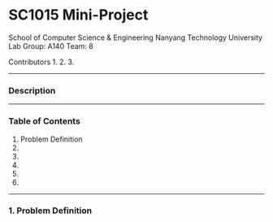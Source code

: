 # SC1015 Mini-Project

School of Computer Science & Engineering
Nanyang Technology University
Lab Group: A140
Team: 8

Contributors
1. 
2.
3.

---
### Description

---
### Table of Contents
1. Problem Definition
2.
3.
4.
5.
6.

---
### 1. Problem Definition
